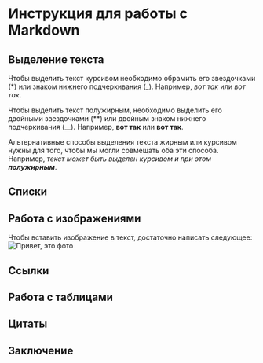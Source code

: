 # Инструкция для работы с Markdown

## Выделение текста

Чтобы выделить текст курсивом необходимо обрамить его звездочками (*) или знаком нижнего подчеркивания (_). Например, *вот так* или _вот так_. 

Чтобы выделить текст полужирным, необходимо выделить его двойными звездочками (**) или двойным знаком нижнего подчеркивания (__). Например, **вот так** или __вот так__. 

Альтернативные способы выделения текста жирным или курсивом нужны для того, чтобы мы могли совмещать оба эти способа.
Например, _текст может быть выделен курсивом и при этом **полужирным**_. 

## Списки

## Работа с изображениями

Чтобы вставить изображение в текст, достаточно написать следующее:
![Привет, это фото](a1.JPG) 

## Ссылки

## Работа с таблицами

## Цитаты

## Заключение